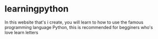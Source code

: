 # learningpython
In this website that's i create, you will learn to how to use the famous programming language Python, this is recommended for begginers who's love learn letters
